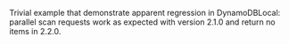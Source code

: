 Trivial example that demonstrate apparent regression in DynamoDBLocal: parallel scan requests work
as expected with version 2.1.0 and return no items in 2.2.0.
